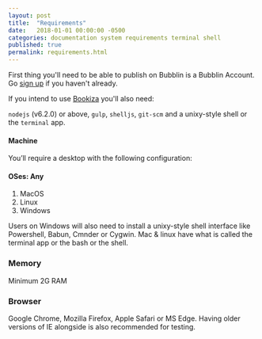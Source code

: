 ```yaml
---
layout: post
title:  "Requirements"
date:   2018-01-01 00:00:00 -0500
categories: documentation system requirements terminal shell
published: true
permalink: requirements.html
---
```


First thing you'll need to be able to publish on Bubblin is a Bubblin Account. Go [sign up](https://bubblin.io/users/new) if you haven't already.

If you intend to use [Bookiza](http://bookiza.io) you'll also need:

`nodejs` (v6.2.0) or above, `gulp`, `shelljs`, `git-scm` and a unixy-style shell or the `terminal` app.


#### Machine
You’ll require a desktop with the following configuration:

#### OSes: Any

1. MacOS
2. Linux
3. Windows

Users on Windows will also need to install a unixy-style shell interface like Powershell, Babun, Cmnder or Cygwin. Mac & linux have what is called the terminal app or the bash or the shell.

### Memory
Minimum 2G RAM

### Browser
Google Chrome, Mozilla Firefox, Apple Safari or MS Edge. Having older versions of IE alongside is also recommended for testing.
